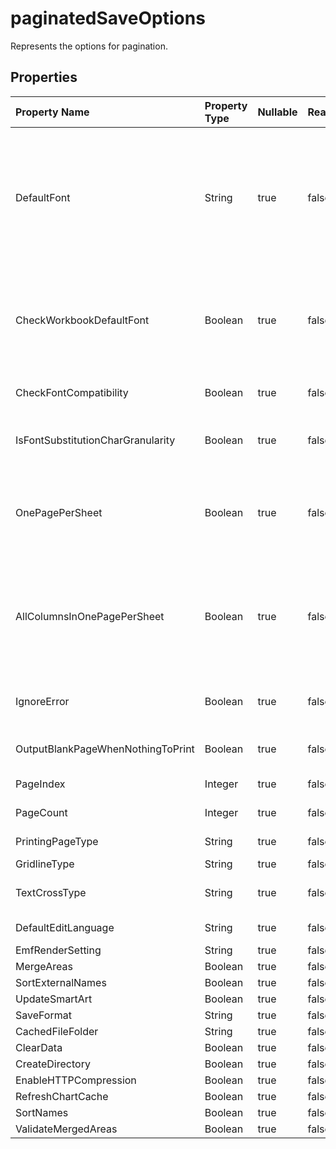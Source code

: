 # **paginatedSaveOptions**

Represents the options for pagination. 

## **Properties**

| Property Name | Property Type | Nullable |  ReadOnly | DefaultValue | Description | 
| :- | :- | :- |:- |  :- | :- |
|DefaultFont|String|true|false |  |When characters in the Excel are Unicode and not be set with correct font in cell style,They may appear as block in pdf,image.Set the DefaultFont such as MingLiu or MS Gothic to show these characters. If this property is not set, Aspose.Cells will use system default font to show these unicode characters.|
|CheckWorkbookDefaultFont|Boolean|true|false |  |When characters in the Excel are Unicode and not be set with correct font in cell style,They may appear as block in pdf,image.Set this to true to try to use workbook's default font to show these characters first.|
|CheckFontCompatibility|Boolean|true|false |  |Indicates whether to check font compatibility for every character in text.|
|IsFontSubstitutionCharGranularity|Boolean|true|false |  |Indicates whether to only substitute the font of character when the cell font is not compatibility for it.|
|OnePagePerSheet|Boolean|true|false |  |If OnePagePerSheet is true , all content of one sheet will output to only one page in result.The paper size of pagesetup will be invalid, and the other settings of pagesetup will still take effect.|
|AllColumnsInOnePagePerSheet|Boolean|true|false |  |If AllColumnsInOnePagePerSheet is true , all column content of one sheet will output to only one page in result.The width of paper size of pagesetup will be ignored, and the other settings of pagesetup will still take effect.|
|IgnoreError|Boolean|true|false |  |Indicates if you need to hide the error while rendering.The error can be error in shape, image, chart rendering, etc.|
|OutputBlankPageWhenNothingToPrint|Boolean|true|false |  |Indicates whether to output a blank page when there is nothing to print.|
|PageIndex|Integer|true|false |  |Gets or sets the 0-based index of the first page to save.|
|PageCount|Integer|true|false |  |Gets or sets the number of pages to save.|
|PrintingPageType|String|true|false |  |Indicates which pages will not be printed.|
|GridlineType|String|true|false |  |Gets or sets gridline type.|
|TextCrossType|String|true|false |  |Gets or sets displaying text type when the text width is larger than cell width.|
|DefaultEditLanguage|String|true|false |  |Gets or sets default edit language.|
|EmfRenderSetting|String|true|false |  ||
|MergeAreas|Boolean|true|false |  ||
|SortExternalNames|Boolean|true|false |  ||
|UpdateSmartArt|Boolean|true|false |  ||
|SaveFormat|String|true|false |  ||
|CachedFileFolder|String|true|false |  ||
|ClearData|Boolean|true|false |  ||
|CreateDirectory|Boolean|true|false |  ||
|EnableHTTPCompression|Boolean|true|false |  ||
|RefreshChartCache|Boolean|true|false |  ||
|SortNames|Boolean|true|false |  ||
|ValidateMergedAreas|Boolean|true|false |  ||

